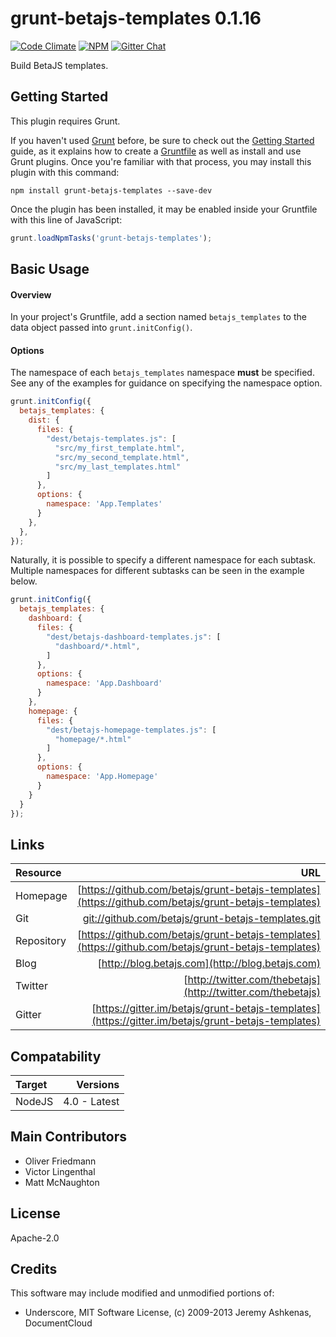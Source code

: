 # grunt-betajs-templates 0.1.16
[![Code Climate](https://codeclimate.com/github/betajs/grunt-betajs-templates/badges/gpa.svg)](https://codeclimate.com/github/betajs/grunt-betajs-templates)
[![NPM](https://img.shields.io/npm/v/grunt-betajs-templates.svg?style=flat)](https://www.npmjs.com/package/grunt-betajs-templates)
[![Gitter Chat](https://badges.gitter.im/betajs/grunt-betajs-templates.svg)](https://gitter.im/betajs/grunt-betajs-templates)

Build BetaJS templates.



## Getting Started


This plugin requires Grunt.

If you haven't used [Grunt](http://gruntjs.com/) before, be sure to check out the [Getting Started](http://gruntjs.com/getting-started) guide, as it explains how to create a [Gruntfile](http://gruntjs.com/sample-gruntfile) as well as install and use Grunt plugins. Once you're familiar with that process, you may install this plugin with this command:

```shell
npm install grunt-betajs-templates --save-dev
```

Once the plugin has been installed, it may be enabled inside your Gruntfile with this line of JavaScript:

```js
grunt.loadNpmTasks('grunt-betajs-templates');
```




## Basic Usage


#### Overview
In your project's Gruntfile, add a section named `betajs_templates` to the data object passed into `grunt.initConfig()`.

#### Options
The namespace of each `betajs_templates` namespace **must** be specified. See
any of the examples for guidance on specifying the namespace option.

```js
grunt.initConfig({
  betajs_templates: {
    dist: {
      files: {
        "dest/betajs-templates.js": [
          "src/my_first_template.html",
          "src/my_second_template.html",
          "src/my_last_templates.html"
        ]
      },
      options: {
        namespace: 'App.Templates'
      }
    },
  },
});
```

Naturally, it is possible to specify a different namespace for each subtask.
Multiple namespaces for different subtasks can be seen in the example below.

```js
grunt.initConfig({
  betajs_templates: {
    dashboard: {
      files: {
        "dest/betajs-dashboard-templates.js": [
          "dashboard/*.html",
        ]
      },
      options: {
        namespace: 'App.Dashboard'
      }
    },
    homepage: {
      files: {
        "dest/betajs-homepage-templates.js": [
          "homepage/*.html"
        ]
      },
      options: {
        namespace: 'App.Homepage'
      }
    }
  }
});
```


## Links
| Resource   | URL |
| :--------- | --: |
| Homepage   | [https://github.com/betajs/grunt-betajs-templates](https://github.com/betajs/grunt-betajs-templates) |
| Git        | [git://github.com/betajs/grunt-betajs-templates.git](git://github.com/betajs/grunt-betajs-templates.git) |
| Repository | [https://github.com/betajs/grunt-betajs-templates](https://github.com/betajs/grunt-betajs-templates) |
| Blog       | [http://blog.betajs.com](http://blog.betajs.com) | 
| Twitter    | [http://twitter.com/thebetajs](http://twitter.com/thebetajs) | 
| Gitter     | [https://gitter.im/betajs/grunt-betajs-templates](https://gitter.im/betajs/grunt-betajs-templates) | 



## Compatability
| Target | Versions |
| :----- | -------: |
| NodeJS | 4.0 - Latest |






## Main Contributors

- Oliver Friedmann
- Victor Lingenthal
- Matt McNaughton

## License

Apache-2.0


## Credits

This software may include modified and unmodified portions of:
- Underscore, MIT Software License, (c) 2009-2013 Jeremy Ashkenas, DocumentCloud





